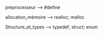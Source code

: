 preprocesseur --> #define

allocation_mémoire --> realloc; malloc

Structure_et_types --> typedef; struct; enum
